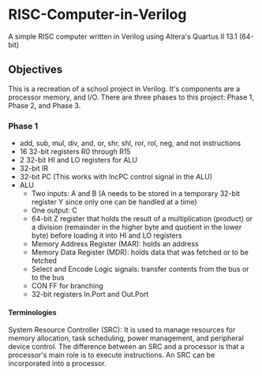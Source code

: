 # RISC-Computer-in-Verilog
A simple RISC computer written in Verilog using Altera's Quartus II 13.1 (64-bit)

## Objectives
This is a recreation of a school project in Verilog. It's components are a processor memory, and I/O. There are three phases to this project: Phase 1, Phase 2, and Phase 3.

### Phase 1
- add, sub, mul, div, and, or, shr, shl, ror, rol, neg, and not instructions
- 16 32-bit registers R0 through R15
- 2 32-bit HI and LO registers for ALU
- 32-bit IR
- 32-bit PC (This works with IncPC control signal in the ALU)
- ALU
  - Two inputs: A and B (A needs to be stored in a temporary 32-bit register Y since only one can be handled at a time)
  - One output: C
  - 64-bit Z register that holds the result of a multiplication (product) or a division (remainder in the higher byte and quotient in the lower byte) before loading it into HI and LO registers
  - Memory Address Register (MAR): holds an address
  - Memory Data Register (MDR): holds data that was fetched or to be fetched
  - Select and Encode Logic signals: transfer contents from the bus or to the bus
  - CON FF for branching
  - 32-bit registers In.Port and Out.Port

#### Terminologies
System Resource Controller (SRC): It is used to manage resources for memory allocation, task scheduling, power management, and peripheral device control. The difference between an SRC and a processor is that a processor's main role is to execute instructions. An SRC can be incorporated into a processor.


